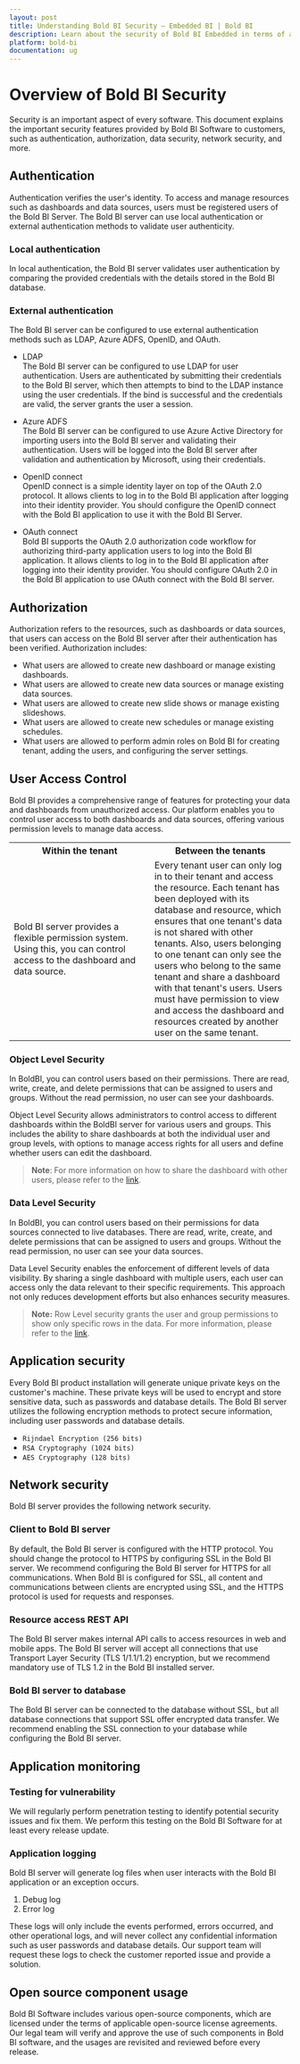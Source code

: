 ```yaml
---
layout: post
title: Understanding Bold BI Security – Embedded BI | Bold BI
description: Learn about the security of Bold BI Embedded in terms of authentication, authorization, data security, network security and more.
platform: bold-bi
documentation: ug
---
```


# Overview of Bold BI Security

Security is an important aspect of every software. This document explains the important security features provided by Bold BI Software to customers, such as authentication, authorization, data security, network security, and more.

## Authentication 
Authentication verifies the user's identity. To access and manage resources such as dashboards and data sources, users must be registered users of the Bold BI Server. The Bold BI server can use local authentication or external authentication methods to validate user authenticity.

### Local authentication
In local authentication, the Bold BI server validates user authentication by comparing the provided credentials with the details stored in the Bold BI database.

### External authentication
The Bold BI server can be configured to use external authentication methods such as LDAP, Azure ADFS, OpenID, and OAuth. 

* LDAP   
The Bold BI server can be configured to use LDAP for user authentication. Users are authenticated by submitting their credentials to the Bold BI server, which then attempts to bind to the LDAP instance using the user credentials. If the bind is successful and the credentials are valid, the server grants the user a session.

* Azure ADFS  
The Bold BI server can be configured to use Azure Active Directory for importing users into the Bold BI server and validating their authentication. Users will be logged into the Bold BI server after validation and authentication by Microsoft, using their credentials.

* OpenID connect   
OpenID connect is a simple identity layer on top of the OAuth 2.0 protocol. It allows clients to log in to the Bold BI application after logging into their identity provider. You should configure the OpenID connect with the Bold BI application to use it with the Bold BI Server.

* OAuth connect  
Bold BI supports the OAuth 2.0 authorization code workflow for authorizing third-party application users to log into the Bold BI application. It allows clients to log in to the Bold BI application after logging into their identity provider. You should configure OAuth 2.0 in the Bold BI application to use OAuth connect with the Bold BI server.

## Authorization
Authorization refers to the resources, such as dashboards or data sources, that users can access on the Bold BI server after their authentication has been verified. Authorization includes:
-	What users are allowed to create new dashboard or manage existing dashboards.
-	What users are allowed to create new data sources or manage existing data sources.
-	What users are allowed to create new slide shows or manage existing slideshows.
-	What users are allowed to create new schedules or manage existing schedules.
-	What users are allowed to perform admin roles on Bold BI for creating tenant, adding the users, and configuring the server settings.

## User Access Control
Bold BI provides a comprehensive range of features for protecting your data and dashboards from unauthorized access. Our platform enables you to control user access to both dashboards and data sources, offering various permission levels to manage data access.

<table>
<tr>
<th style="width: 50%;">Within the tenant</th>
<th style="width: 50%;">Between the tenants</th>
</tr>
<tr>
<td>Bold BI server provides a flexible permission system. Using this, you can control access to the dashboard and data source.</td>
<td>Every tenant user can only log in to their tenant and access the resource. Each tenant has been deployed with its database and resource, which ensures that one tenant's data is not shared with other tenants. Also, users belonging to one tenant can only see the users who belong to the same tenant and share a dashboard with that tenant's users. Users must have permission to view and access the dashboard and resources created by another user on the same tenant.</td>
</tr>
</table>

### Object Level Security
In BoldBI, you can control users based on their permissions. There are read, write, create, and delete permissions that can be assigned to users and groups. Without the read permission, no user can see your dashboards.

Object Level Security allows administrators to control access to different dashboards within the BoldBI server for various users and groups. This includes the ability to share dashboards at both the individual user and group levels, with options to manage access rights for all users and define whether users can edit the dashboard.

>**Note**: For more information on how to share the dashboard with other users, please refer to the [link](https://help.boldbi.com/managing-resources/manage-dashboards/share-dashboards/).

### Data Level Security
In BoldBI, you can control users based on their permissions for data sources connected to live databases. There are read, write, create, and delete permissions that can be assigned to users and groups. Without the read permission, no user can see your data sources.

Data Level Security enables the enforcement of different levels of data visibility. By sharing a single dashboard with multiple users, each user can access only the data relevant to their specific requirements. This approach not only reduces development efforts but also enhances security measures.

>**Note:** Row Level security grants the user and group permissions to show only specific rows in the data. For more information, please refer to the [link](https://help.boldbi.com/faq/how-to-apply-row-level-security-in-elastic-search-data-source/).

## Application security
Every Bold BI product installation will generate unique private keys on the customer's machine. These private keys will be used to encrypt and store sensitive data, such as passwords and database details. 
The Bold BI server utilizes the following encryption methods to protect secure information, including user passwords and database details. 
-	`Rijndael Encryption (256 bits)`
-	`RSA Cryptography (1024 bits)`
-	`AES Cryptography (128 bits)`

## Network security
Bold BI server provides the following network security.

### Client to Bold BI server
By default, the Bold BI server is configured with the HTTP protocol. You should change the protocol to HTTPS by configuring SSL in the Bold BI server. We recommend configuring the Bold BI server for HTTPS for all communications. When Bold BI is configured for SSL, all content and communications between clients are encrypted using SSL, and the HTTPS protocol is used for requests and responses.

### Resource access REST API
The Bold BI server makes internal API calls to access resources in web and mobile apps. The Bold BI server will accept all connections that use Transport Layer Security (TLS 1/1.1/1.2) encryption, but we recommend mandatory use of TLS 1.2 in the Bold BI installed server.

### Bold BI server to database
The Bold BI server can be connected to the database without SSL, but all database connections that support SSL offer encrypted data transfer. We recommend enabling the SSL connection to your database while configuring the Bold BI server.

## Application monitoring

### Testing for vulnerability
We will regularly perform penetration testing to identify potential security issues and fix them. We perform this testing on the Bold BI Software for at least every release update.

### Application logging
Bold BI server will generate log files when user interacts with the Bold BI application or an exception occurs.
1.	Debug log
2.	Error log

These logs will only include the events performed, errors occurred, and other operational logs, and will never collect any confidential information such as user passwords and database details. Our support team will request these logs to check the customer reported issue and provide a solution.

## Open source component usage
Bold BI Software includes various open-source components, which are licensed under the terms of applicable open-source license agreements. Our legal team will verify and approve the use of such components in Bold BI software, and the usages are revisited and reviewed before every release.
